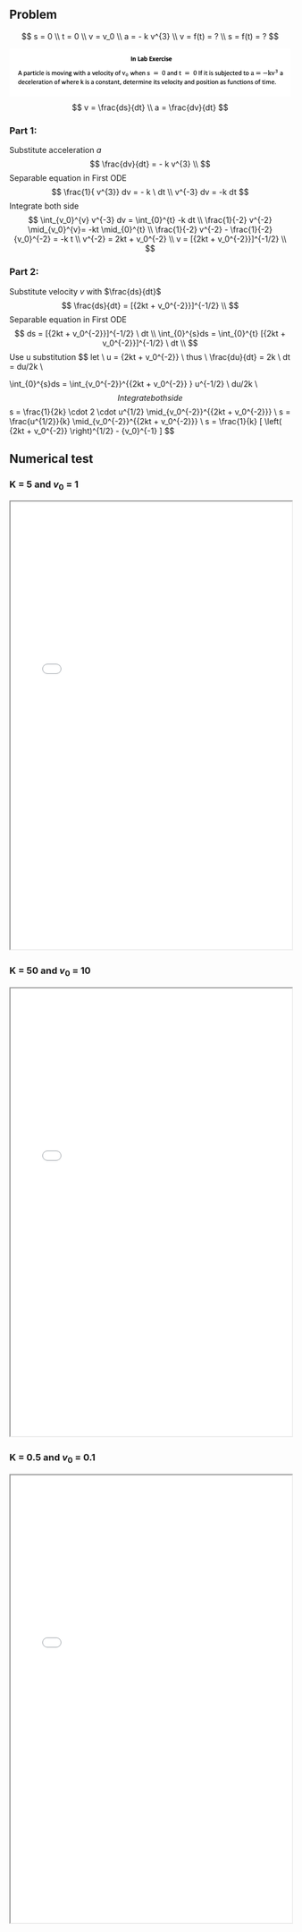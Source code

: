 ## Problem

$$
s = 0 \\
t = 0 \\
v = v_0 \\
a = - k v^{3} \\
v = f(t) = ? \\
s = f(t) = ?
$$



![C12_1-3_inlab](../Dynamics_img/C12_1-3_inlab.png)
$$
v = \frac{ds}{dt} \\
a = \frac{dv}{dt}
$$

### Part 1:

Substitute acceleration  $a$
$$
\frac{dv}{dt} = - k v^{3} \\
$$
Separable equation in First ODE 
$$
\frac{1}{ v^{3}} dv = - k  \ dt \\
v^{-3} dv = -k dt
$$
Integrate both side  
$$
\int_{v_0}^{v} v^{-3} dv = \int_{0}^{t} -k dt \\
\frac{1}{-2} v^{-2} \mid_{v_0}^{v}= -kt \mid_{0}^{t} \\
\frac{1}{-2} v^{-2} - \frac{1}{-2} {v_0}^{-2}  =  -k t  \\
v^{-2} = 2kt + v_0^{-2} \\
v = [{2kt + v_0^{-2}}]^{-1/2} \\
$$

### Part 2:

Substitute velocity $v$ with $\frac{ds}{dt}$
$$
\frac{ds}{dt} = [{2kt + v_0^{-2}}]^{-1/2}  \\
$$
Separable equation in First ODE 
$$
ds = [{2kt + v_0^{-2}}]^{-1/2} \ dt \\
\int_{0}^{s}ds = \int_{0}^{t} [{2kt + v_0^{-2}}]^{-1/2} \ dt \\
$$
Use u substitution 
$$
let \ u = {2kt + v_0^{-2}}  \\
thus \ \frac{du}{dt} =  2k  \\
dt = du/2k \\

\int_{0}^{s}ds = \int_{v_0^{-2}}^{{2kt + v_0^{-2}} } u^{-1/2} \ du/2k \\
$$
Integrate both side   
$$
s = \frac{1}{2k} \cdot 2 \cdot u^{1/2} \mid_{v_0^{-2}}^{{2kt + v_0^{-2}}} \\
s = \frac{u^{1/2}}{k} \mid_{v_0^{-2}}^{{2kt + v_0^{-2}}} \\
s = \frac{1}{k} [ \left( {2kt + v_0^{-2}}  \right)^{1/2}    - {v_0}^{-1} ]
$$


## Numerical test



### K = 5  and $v_0$ = 1

<iframe width="100%" height="800px" src="CE202/lab/numerical/k5_v1.html"></iframe>

### K = 50  and  $v_0$  = 10

<iframe width="100%" height="800px" src="CE202/lab/numerical/k50_v10.html"></iframe>

### K = 0.5  and  $v_0$  = 0.1

<iframe width="100%" height="800px" src="CE202/lab/numerical/k0.5_v0.1.html"></iframe>






